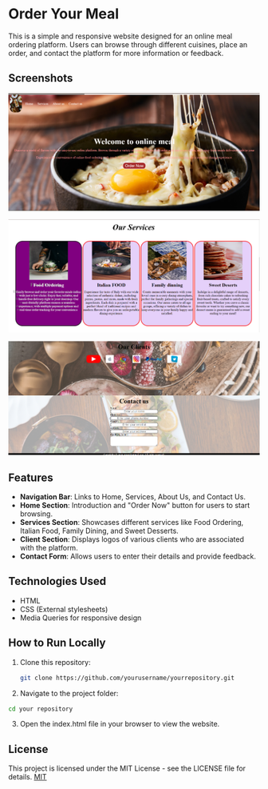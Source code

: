 
# Order Your Meal

This is a simple and responsive website designed for an online meal ordering platform. Users can browse through different cuisines, place an order, and contact the platform for more information or feedback.



## Screenshots

![App Screenshot-1 ](https://raw.githubusercontent.com/Soujanya-R/Online-meal/refs/heads/main/Screenshot%202025-02-01%20154439.png)

![App Screenshot-2 ](https://raw.githubusercontent.com/Soujanya-R/Online-meal/refs/heads/main/Screenshot%202025-02-01%20154509.png)

![App Screenshot-3 ](https://raw.githubusercontent.com/Soujanya-R/Online-meal/refs/heads/main/Screenshot%202025-02-01%20154542.png)


## Features

- **Navigation Bar**: Links to Home, Services, About Us, and Contact Us.
- **Home Section**: Introduction and "Order Now" button for users to start browsing.
- **Services Section**: Showcases different services like Food Ordering, Italian Food, Family Dining, and Sweet Desserts.
- **Client Section**: Displays logos of various clients who are associated with the platform.
- **Contact Form**: Allows users to enter their details and provide feedback.
## Technologies Used

- HTML
- CSS (External stylesheets)
- Media Queries for responsive design
## How to Run Locally

1. Clone this repository:
   ```bash
   git clone https://github.com/yourusername/yourrepository.git
   ```

2. Navigate to the project folder:
```bash
cd your repository
  ```

3. Open the index.html file in your browser to view the website.
## License

This project is licensed under the MIT License - see the LICENSE file for details.
[MIT](https://choosealicense.com/licenses/mit/)

